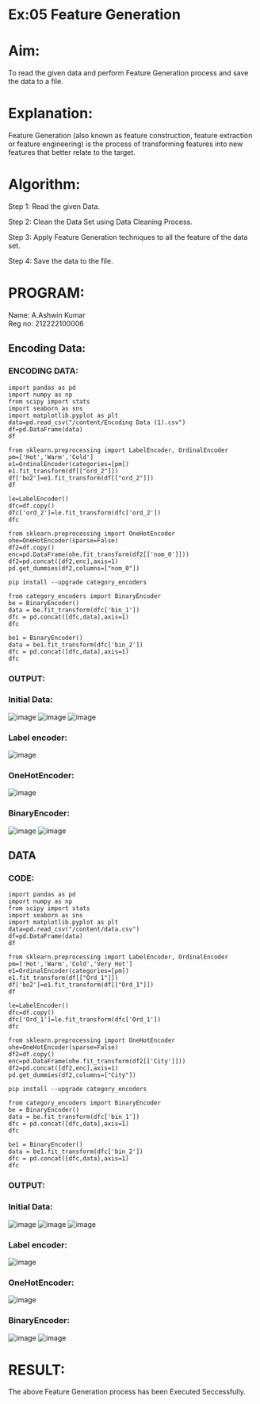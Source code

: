 # Ex:05 Feature Generation
# Aim:
To read the given data and perform Feature Generation process and save the data to a file.

# Explanation:
Feature Generation (also known as feature construction, feature extraction or feature engineering) is the process of transforming features into new features that better relate to the target.

# Algorithm:
Step 1: Read the given Data.

Step 2: Clean the Data Set using Data Cleaning Process.

Step 3: Apply Feature Generation techniques to all the feature of the data set.

Step 4: Save the data to the file.

# PROGRAM:
Name: A.Ashwin Kumar     
Reg no: 212222100006

## Encoding Data:
### ENCODING DATA:
```
import pandas as pd
import numpy as np
from scipy import stats
import seaborn as sns
import matplotlib.pyplot as plt
data=pd.read_csv("/content/Encoding Data (1).csv")
df=pd.DataFrame(data)
df

from sklearn.preprocessing import LabelEncoder, OrdinalEncoder
pm=['Hot','Warm','Cold']
e1=OrdinalEncoder(categories=[pm])
e1.fit_transform(df[["ord_2"]])
df['bo2']=e1.fit_transform(df[["ord_2"]])
df

le=LabelEncoder()
dfc=df.copy()
dfc['ord_2']=le.fit_transform(dfc['ord_2'])
dfc

from sklearn.preprocessing import OneHotEncoder
ohe=OneHotEncoder(sparse=False)
df2=df.copy()
enc=pd.DataFrame(ohe.fit_transform(df2[['nom_0']]))
df2=pd.concat([df2,enc],axis=1)
pd.get_dummies(df2,columns=["nom_0"])

pip install --upgrade category_encoders

from category_encoders import BinaryEncoder
be = BinaryEncoder()
data = be.fit_transform(dfc['bin_1'])
dfc = pd.concat([dfc,data],axis=1)
dfc

be1 = BinaryEncoder()
data = be1.fit_transform(dfc['bin_2'])
dfc = pd.concat([dfc,data],axis=1)
dfc
```
### OUTPUT:
### Initial Data:
![image](https://github.com/ASHWINKUMAR2903/ODD2023-Datascience-Ex-05/assets/119407186/b471f515-48d1-4e09-90aa-d077bf7ace8a)
![image](https://github.com/ASHWINKUMAR2903/ODD2023-Datascience-Ex-05/assets/119407186/a8c974ff-e759-4613-ba48-95ff81d01409)
![image](https://github.com/ASHWINKUMAR2903/ODD2023-Datascience-Ex-05/assets/119407186/5362b265-38b2-4537-b5e8-7ee200853193)
### Label encoder:
![image](https://github.com/ASHWINKUMAR2903/ODD2023-Datascience-Ex-05/assets/119407186/fb98a6f1-3d70-4f88-9a67-abddaa7270bf)
### OneHotEncoder:
![image](https://github.com/ASHWINKUMAR2903/ODD2023-Datascience-Ex-05/assets/119407186/587e2c45-1780-4470-9d01-798b9945324b)
### BinaryEncoder:
![image](https://github.com/ASHWINKUMAR2903/ODD2023-Datascience-Ex-05/assets/119407186/e153df68-f451-4870-a4b2-6f92bbcad64b)
![image](https://github.com/ASHWINKUMAR2903/ODD2023-Datascience-Ex-05/assets/119407186/0252c6c9-3e69-4cc7-9474-e80bb189cf7e)

## DATA
### CODE:
```
import pandas as pd
import numpy as np
from scipy import stats
import seaborn as sns
import matplotlib.pyplot as plt
data=pd.read_csv("/content/data.csv")
df=pd.DataFrame(data)
df

from sklearn.preprocessing import LabelEncoder, OrdinalEncoder
pm=['Hot','Warm','Cold','Very Hot']
e1=OrdinalEncoder(categories=[pm])
e1.fit_transform(df[["Ord_1"]])
df['bo2']=e1.fit_transform(df[["Ord_1"]])
df

le=LabelEncoder()
dfc=df.copy()
dfc['Ord_1']=le.fit_transform(dfc['Ord_1'])
dfc

from sklearn.preprocessing import OneHotEncoder
ohe=OneHotEncoder(sparse=False)
df2=df.copy()
enc=pd.DataFrame(ohe.fit_transform(df2[['City']]))
df2=pd.concat([df2,enc],axis=1)
pd.get_dummies(df2,columns=["City"])

pip install --upgrade category_encoders

from category_encoders import BinaryEncoder
be = BinaryEncoder()
data = be.fit_transform(dfc['bin_1'])
dfc = pd.concat([dfc,data],axis=1)
dfc

be1 = BinaryEncoder()
data = be1.fit_transform(dfc['bin_2'])
dfc = pd.concat([dfc,data],axis=1)
dfc
```
### OUTPUT:
### Initial Data:
![image](https://github.com/ASHWINKUMAR2903/ODD2023-Datascience-Ex-05/assets/119407186/eee325f8-55fa-4112-80c4-1803cc0a3ab5)
![image](https://github.com/ASHWINKUMAR2903/ODD2023-Datascience-Ex-05/assets/119407186/408c91f2-319f-4006-9c5c-5977652fc0bc)
![image](https://github.com/ASHWINKUMAR2903/ODD2023-Datascience-Ex-05/assets/119407186/8c6272d0-e006-4821-9add-bd790779614a)
### Label encoder:
![image](https://github.com/ASHWINKUMAR2903/ODD2023-Datascience-Ex-05/assets/119407186/914d4b57-770a-4619-88c2-4c3c9b746168)
### OneHotEncoder:
![image](https://github.com/ASHWINKUMAR2903/ODD2023-Datascience-Ex-05/assets/119407186/45aed00d-669e-4eba-9021-297edd03478f)
### BinaryEncoder:
![image](https://github.com/ASHWINKUMAR2903/ODD2023-Datascience-Ex-05/assets/119407186/1027e36e-9e36-4fee-a9d9-a05956a2734d)
![image](https://github.com/ASHWINKUMAR2903/ODD2023-Datascience-Ex-05/assets/119407186/96a9a687-0c38-47a8-8fdd-e86586a249f2)

# RESULT:
The above Feature Generation process has been Executed Seccessfully.
